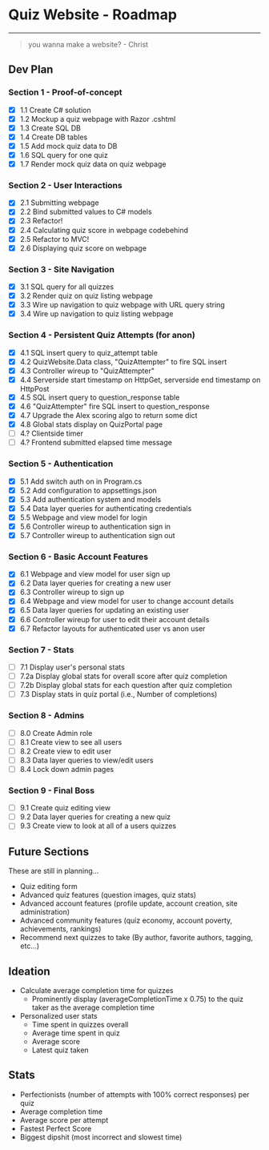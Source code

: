 # Quiz Website - Roadmap

---

> you wanna make a website?
> \- Christ

## Dev Plan

### Section 1 - Proof-of-concept

- [x] 1.1 Create C# solution
- [x] 1.2 Mockup a quiz webpage with Razor .cshtml
- [x] 1.3 Create SQL DB
- [x] 1.4 Create DB tables
- [x] 1.5 Add mock quiz data to DB
- [x] 1.6 SQL query for one quiz
- [x] 1.7 Render mock quiz data on quiz webpage

### Section 2 - User Interactions

- [x] 2.1 Submitting webpage
- [x] 2.2 Bind submitted values to C# models
- [x] 2.3 Refactor!
- [x] 2.4 Calculating quiz score in webpage codebehind
- [x] 2.5 Refactor to MVC!
- [x] 2.6 Displaying quiz score on webpage

### Section 3 - Site Navigation

- [x] 3.1 SQL query for all quizzes
- [x] 3.2 Render quiz on quiz listing webpage
- [x] 3.3 Wire up navigation to quiz webpage with URL query string
- [x] 3.4 Wire up navigation to quiz listing webpage

### Section 4 - Persistent Quiz Attempts (for anon)

- [x] 4.1 SQL insert query to quiz_attempt table
- [x] 4.2 QuizWebsite.Data class, "QuizAttempter" to fire SQL insert
- [x] 4.3 Controller wireup to "QuizAttempter"
- [x] 4.4 Serverside start timestamp on HttpGet, serverside end timestamp on HttpPost
- [x] 4.5 SQL insert query to question_response table
- [x] 4.6 "QuizAttempter" fire SQL insert to question_response
- [x] 4.7 Upgrade the Alex scoring algo to return some dict
- [x] 4.8 Global stats display on QuizPortal page
- [ ] 4.? Clientside timer
- [ ] 4.? Frontend submitted elapsed time message

### Section 5 - Authentication

- [x] 5.1 Add switch auth on in Program.cs
- [x] 5.2 Add configuration to appsettings.json
- [x] 5.3 Add authentication system and models
- [x] 5.4 Data layer queries for authenticating credentials
- [x] 5.5 Webpage and view model for login
- [x] 5.6 Controller wireup to authentication sign in
- [x] 5.7 Controller wireup to authentication sign out

### Section 6 - Basic Account Features

- [x] 6.1 Webpage and view model for user sign up
- [x] 6.2 Data layer queries for creating a new user
- [x] 6.3 Controller wireup to sign up
- [x] 6.4 Webpage and view model for user to change account details
- [x] 6.5 Data layer queries for updating an existing user
- [x] 6.6 Controller wireup for user to edit their account details
- [x] 6.7 Refactor layouts for authenticated user vs anon user

### Section 7 - Stats

- [ ] 7.1 Display user's personal stats
- [ ] 7.2a Display global stats for overall score after quiz completion
- [ ] 7.2b Display global stats for each question after quiz completion
- [ ] 7.3 Display stats in quiz portal (i.e., Number of completions)

### Section 8 - Admins

- [ ] 8.0 Create Admin role
- [ ] 8.1 Create view to see all users
- [ ] 8.2 Create view to edit user
- [ ] 8.3 Data layer queries to view/edit users
- [ ] 8.4 Lock down admin pages

### Section 9 - Final Boss

- [ ] 9.1 Create quiz editing view
- [ ] 9.2 Data layer queries for creating a new quiz
- [ ] 9.3 Create view to look at all of a users quizzes

## Future Sections

These are still in planning...

- Quiz editing form
- Advanced quiz features (question images, quiz stats)
- Advanced account features (profile update, account creation, site administration)
- Advanced community features (quiz economy, account poverty, achievements, rankings)
- Recommend next quizzes to take (By author, favorite authors, tagging, etc...)

## Ideation

- Calculate average completion time for quizzes
  - Prominently display (averageCompletionTime x 0.75) to the quiz taker as the average completion time
- Personalized user stats
  - Time spent in quizzes overall
  - Average time spent in quiz
  - Average score
  - Latest quiz taken

## Stats

- Perfectionists (number of attempts with 100% correct responses) per quiz
- Average completion time
- Average score per attempt
- Fastest Perfect Score
- Biggest dipshit (most incorrect and slowest time)
